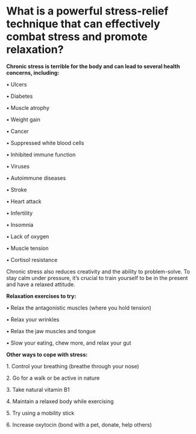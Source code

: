 # What is a powerful stress-relief technique that can effectively combat stress and promote relaxation?

**Chronic stress is terrible for the body and can lead to several health concerns, including:**

• Ulcers

• Diabetes 

• Muscle atrophy

• Weight gain 

• Cancer 

• Suppressed white blood cells 

• Inhibited immune function 

• Viruses 

• Autoimmune diseases 

• Stroke 

• Heart attack 

• Infertility 

• Insomnia 

• Lack of oxygen 

• Muscle tension 

• Cortisol resistance 

Chronic stress also reduces creativity and the ability to problem-solve. To stay calm under pressure, it’s crucial to train yourself to be in the present and have a relaxed attitude. 

**Relaxation exercises to try:**

• Relax the antagonistic muscles (where you hold tension)

• Relax your wrinkles 

• Relax the jaw muscles and tongue 

• Slow your eating, chew more, and relax your gut

**Other ways to cope with stress:**

1\. Control your breathing (breathe through your nose)

2\. Go for a walk or be active in nature 

3\. Take natural vitamin B1 

4\. Maintain a relaxed body while exercising 

5\. Try using a mobility stick 

6\. Increase oxytocin (bond with a pet, donate, help others)